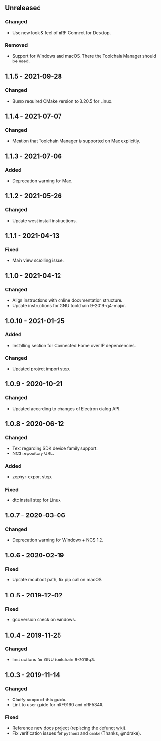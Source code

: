 ## Unreleased
### Changed
- Use new look & feel of nRF Connect for Desktop.
### Removed
- Support for Windows and macOS. There the Toolchain Manager should be used.

## 1.1.5 - 2021-09-28
### Changed
- Bump required CMake version to 3.20.5 for Linux.

## 1.1.4 - 2021-07-07
### Changed
- Mention that Toolchain Manager is supported on Mac explicitly.

## 1.1.3 - 2021-07-06
### Added
- Deprecation warning for Mac.

## 1.1.2 - 2021-05-26
### Changed
- Update west install instructions.

## 1.1.1 - 2021-04-13
### Fixed
- Main view scrolling issue.

## 1.1.0 - 2021-04-12
### Changed
- Align instructions with online documentation structure.
- Update instructions for GNU toolchain 9-2019-q4-major.

## 1.0.10 - 2021-01-25
### Added
- Installing section for Connected Home over IP dependencies.
### Changed
- Updated project import step.

## 1.0.9 - 2020-10-21
### Changed
- Updated according to changes of Electron dialog API.

## 1.0.8 - 2020-06-12
### Changed
- Text regarding SDK device family support.
- NCS repository URL.
### Added
- zephyr-export step.
### Fixed
- dtc install step for Linux.

## 1.0.7 - 2020-03-06
### Changed
- Deprecation warning for Windows + NCS 1.2.

## 1.0.6 - 2020-02-19
### Fixed
- Update mcuboot path, fix pip call on macOS.

## 1.0.5 - 2019-12-02
### Fixed
- gcc version check on windows.

## 1.0.4 - 2019-11-25
### Changed
- Instructions for GNU toolchain 8-2019q3.

## 1.0.3 - 2019-11-14
### Changed
- Clarify scope of this guide.
- Link to user guide for nRF9160 and nRF5340.
### Fixed
- Reference new [docs project](https://nordicsemiconductor.github.io/pc-nrfconnect-docs/) (replacing the [defunct wiki](https://github.com/NordicSemiconductor/pc-nrfconnect-core/wiki)).
- Fix verification issues for `python3` and `cmake` (Thanks, @ndrake).
